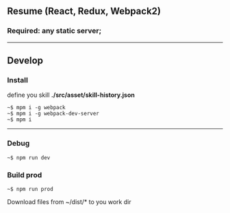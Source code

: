 ## Resume (React, Redux, Webpack2)

### Required: any static server;
***
## Develop

### Install
define you skill <b>./src/asset/skill-history.json</b>


```
~$ mpm i -g webpack
~$ mpm i -g webpack-dev-server
~$ mpm i
```

***
### Debug
```
~$ npm run dev
```

### Build prod
```
~$ npm run prod
```
Download files from ~/dist/* to you work dir



